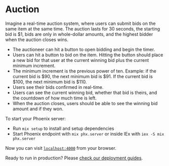 # Auction

Imagine a real-time auction system, where users can submit bids on the same item at the same time. The auction lasts for 30 seconds, the starting bid is $1, bids are only in whole-dollar amounts, and the highest bidder when the auction closes wins.
- The auctioneer can hit a button to open bidding and begin the timer.
- Users can hit a button to bid on the item. Hitting the button should place a new bid for that user at the current winning bid plus the current minimum increment.
- The minimum increment is the previous power of ten. Example: if the current bid is $90, the next minimum bid is $91. If the current bid is $100, the next minimum bid is $110.
- Users see their bids confirmed in real-time.
- Users can see the current winning bid, whether that bid is theirs, and the countdown of how much time is left.
- When the auction closes, users should be able to see the winning bid amount and if they won. 

To start your Phoenix server:

  * Run `mix setup` to install and setup dependencies
  * Start Phoenix endpoint with `mix phx.server` or inside IEx with `iex -S mix phx.server`

Now you can visit [`localhost:4000`](http://localhost:4000) from your browser.

Ready to run in production? Please [check our deployment guides](https://hexdocs.pm/phoenix/deployment.html).

